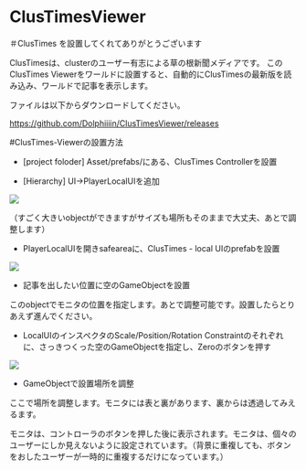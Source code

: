 # ClusTimesViewer
＃ClusTimes を設置してくれてありがとうございます

ClusTimesは、clusterのユーザー有志による草の根新聞メディアです。 このClusTimes Viewerをワールドに設置すると、自動的にClusTimesの最新版を読み込み、ワールドで記事を表示します。 

ファイルは以下からダウンロードしてください。

https://github.com/Dolphiiiin/ClusTimesViewer/releases

#ClusTimes-Viewerの設置方法

 - [project foloder] Asset/prefabs/にある、ClusTimes Controllerを設置

 - [Hierarchy] UI->PlayerLocalUIを追加

![](https://cdn.discordapp.com/attachments/681123942676561950/842660099209953280/putPlayerLocalUI.png)

（すごく大きいobjectができますがサイズも場所もそのままで大丈夫、あとで調整します）

 - PlayerLocalUIを開きsafeareaに、ClusTimes - local UIのprefabを設置

![](https://cdn.discordapp.com/attachments/681123942676561950/842660099037855744/SelectLocaPlayerPrefab.png)

 - 記事を出したい位置に空のGameObjectを設置

このobjectでモニタの位置を指定します。あとで調整可能です。設置したらとりあえず進んでください。

 - LocalUIのインスペクタのScale/Position/Rotation Constraintのそれぞれに、さっきつくった空のGameObjectを指定し、Zeroのボタンを押す

![](https://cdn.discordapp.com/attachments/681123942676561950/842660098677538857/settransformobject.png)

 - GameObjectで設置場所を調整

ここで場所を調整します。モニタには表と裏があります、裏からは透過してみえるます。

モニタは、コントローラのボタンを押した後に表示されます。モニタは、個々のユーザーにしか見えないように設定されています。（背景に重複しても、ボタンをおしたユーザーが一時的に重複するだけになっています。）
